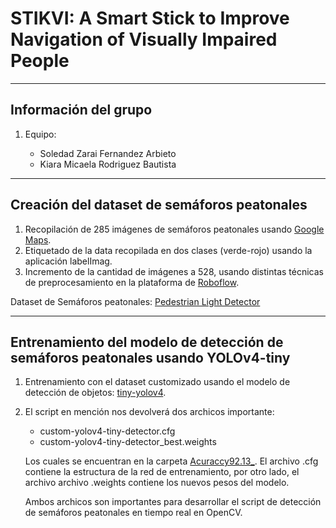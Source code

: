 # STIKVI: A Smart Stick to Improve Navigation of Visually Impaired People
----------------------------------------------------------------------------------------------------------------------------------------------------
## Información del grupo
1. Equipo:

    * Soledad Zarai Fernandez Arbieto
    * Kiara Micaela Rodriguez Bautista
----------------------------------------------------------------------------------------------------------------------------------------------------
## Creación del dataset de semáforos peatonales
1. Recopilación de 285 imágenes de semáforos peatonales usando [Google Maps](https://www.google.com/maps/).
2. Etiquetado de la data recopilada en dos clases (verde-rojo) usando la aplicación labelImag. 
3. Incremento de la cantidad de imágenes a 528, usando distintas técnicas de preprocesamiento en la plataforma de [Roboflow](https://roboflow.com/).

Dataset de Semáforos peatonales: [Pedestrian Light Detector](https://app.roboflow.com/project/pedestrian-light-detector/)

----------------------------------------------------------------------------------------------------------------------------------------------------
## Entrenamiento del modelo de detección de semáforos peatonales usando YOLOv4-tiny

1. Entrenamiento con el dataset customizado usando el modelo de detección de objetos: [tiny-yolov4](https://colab.research.google.com/drive/15yqB8ZAWhU3Fr8VAyBKz_ulPvkPD-aUL?authuser=2#scrollTo=IO5LMU5wCPJB).

2. El script en mención nos devolverá dos archicos importante:

    * custom-yolov4-tiny-detector.cfg
    * custom-yolov4-tiny-detector_best.weights

   Los cuales se encuentran en la carpeta [Acuraccy92.13_](https://github.com/soledad2810/STIKVI/tree/main/Acuraccy%2092.13_).
   El archivo .cfg contiene la estructura de la red de entrenamiento, por otro lado, el archivo archivo .weights contiene los nuevos pesos del modelo.
   
   Ambos archicos son importantes para desarrollar el script de detección de semáforos peatonales en tiempo real en OpenCV.

